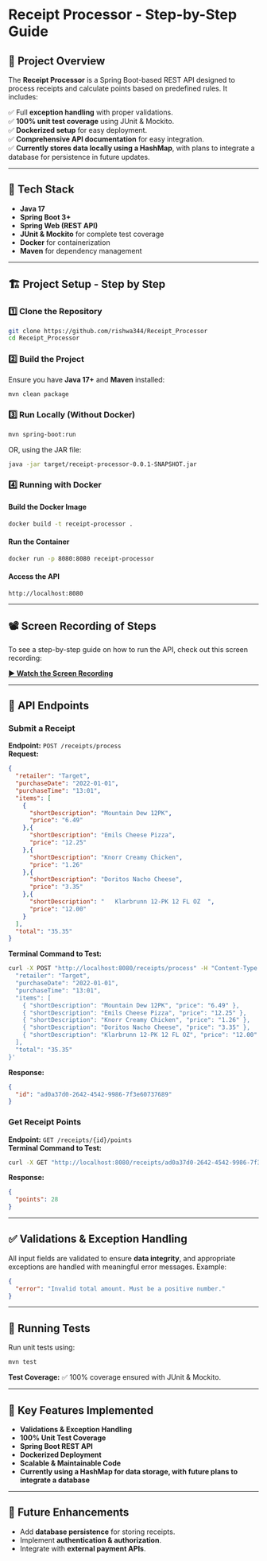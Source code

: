 # Receipt Processor - Step-by-Step Guide

## 📌 Project Overview

The **Receipt Processor** is a Spring Boot-based REST API designed to process receipts and calculate points based on predefined rules. It includes:

✅ Full **exception handling** with proper validations.\
✅ **100% unit test coverage** using JUnit & Mockito.\
✅ **Dockerized setup** for easy deployment.\
✅ **Comprehensive API documentation** for easy integration.\
✅ **Currently stores data locally using a HashMap**, with plans to integrate a database for persistence in future updates.

---

## 🚀 Tech Stack

- **Java 17**
- **Spring Boot 3+**
- **Spring Web (REST API)**
- **JUnit & Mockito** for complete test coverage
- **Docker** for containerization
- **Maven** for dependency management

---

## 🏗️ Project Setup - Step by Step

### **1️⃣ Clone the Repository**

```sh
git clone https://github.com/rishwa344/Receipt_Processor
cd Receipt_Processor
```

### **2️⃣ Build the Project**

Ensure you have **Java 17+** and **Maven** installed:

```sh
mvn clean package
```

### **3️⃣ Run Locally (Without Docker)**

```sh
mvn spring-boot:run
```

OR, using the JAR file:

```sh
java -jar target/receipt-processor-0.0.1-SNAPSHOT.jar
```

### **4️⃣ Running with Docker**

#### **Build the Docker Image**

```sh
docker build -t receipt-processor .
```

#### **Run the Container**

```sh
docker run -p 8080:8080 receipt-processor
```

#### **Access the API**

```
http://localhost:8080
```

---

## 📽️ Screen Recording of Steps

To see a step-by-step guide on how to run the API, check out this screen recording:

[**▶ Watch the Screen Recording**](https://drive.google.com/file/d/1rtHh_IHPu2DUiN-lCuBiKdKKJyFQ3MKp/view?usp=sharing)

---

## 📌 API Endpoints

### **Submit a Receipt**

**Endpoint:** `POST /receipts/process`\
**Request:**

```json
{
  "retailer": "Target",
  "purchaseDate": "2022-01-01",
  "purchaseTime": "13:01",
  "items": [
    {
      "shortDescription": "Mountain Dew 12PK",
      "price": "6.49"
    },{
      "shortDescription": "Emils Cheese Pizza",
      "price": "12.25"
    },{
      "shortDescription": "Knorr Creamy Chicken",
      "price": "1.26"
    },{
      "shortDescription": "Doritos Nacho Cheese",
      "price": "3.35"
    },{
      "shortDescription": "   Klarbrunn 12-PK 12 FL OZ  ",
      "price": "12.00"
    }
  ],
  "total": "35.35"
}
```

**Terminal Command to Test:**

```sh
curl -X POST "http://localhost:8080/receipts/process" -H "Content-Type: application/json" -d '{
  "retailer": "Target",
  "purchaseDate": "2022-01-01",
  "purchaseTime": "13:01",
  "items": [
    { "shortDescription": "Mountain Dew 12PK", "price": "6.49" },
    { "shortDescription": "Emils Cheese Pizza", "price": "12.25" },
    { "shortDescription": "Knorr Creamy Chicken", "price": "1.26" },
    { "shortDescription": "Doritos Nacho Cheese", "price": "3.35" },
    { "shortDescription": "Klarbrunn 12-PK 12 FL OZ", "price": "12.00" }
  ],
  "total": "35.35"
}'
```

**Response:**

```json
{
  "id": "ad0a37d0-2642-4542-9986-7f3e60737689"
}
```

### **Get Receipt Points**

**Endpoint:** `GET /receipts/{id}/points`\
**Terminal Command to Test:**

```sh
curl -X GET "http://localhost:8080/receipts/ad0a37d0-2642-4542-9986-7f3e60737689/points"
```

**Response:**

```json
{
  "points": 28
}
```

---

## ✅ Validations & Exception Handling

All input fields are validated to ensure **data integrity**, and appropriate exceptions are handled with meaningful error messages. Example:

```json
{
  "error": "Invalid total amount. Must be a positive number."
}
```

---

## 🧪 Running Tests

Run unit tests using:

```sh
mvn test
```

**Test Coverage:** ✅ 100% coverage ensured with JUnit & Mockito.

---

## 🌟 Key Features Implemented

- **Validations & Exception Handling**
- **100% Unit Test Coverage**
- **Spring Boot REST API**
- **Dockerized Deployment**
- **Scalable & Maintainable Code**
- **Currently using a HashMap for data storage, with future plans to integrate a database**

---

## 🎯 Future Enhancements

- Add **database persistence** for storing receipts.
- Implement **authentication & authorization**.
- Integrate with **external payment APIs**.


